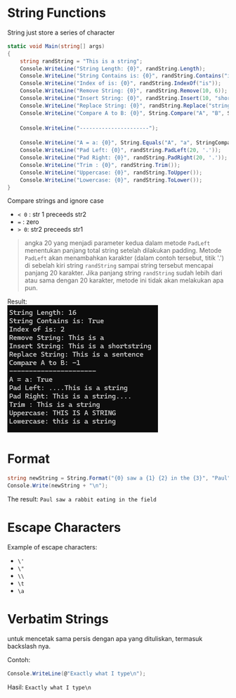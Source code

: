 # String Functions

String just store a series of character

```csharp
static void Main(string[] args)
{
    string randString = "This is a string";
    Console.WriteLine("String Length: {0}", randString.Length);
    Console.WriteLine("String Contains is: {0}", randString.Contains("is"));
    Console.WriteLine("Index of is: {0}", randString.IndexOf("is"));
    Console.WriteLine("Remove String: {0}", randString.Remove(10, 6));
    Console.WriteLine("Insert String: {0}", randString.Insert(10, "short")); // insert in index 10 -> word "short"
    Console.WriteLine("Replace String: {0}", randString.Replace("string", "sentence")); // replace "string" with "sentence"
    Console.WriteLine("Compare A to B: {0}", String.Compare("A", "B", StringComparison.OrdinalIgnoreCase)); // dengan mengabaikan perbedaan huruf besar-kecil (case-insensitive).

    Console.WriteLine("----------------------");

    Console.WriteLine("A = a: {0}", String.Equals("A", "a", StringComparison.OrdinalIgnoreCase));
    Console.WriteLine("Pad Left: {0}", randString.PadLeft(20, '.'));
    Console.WriteLine("Pad Right: {0}", randString.PadRight(20, '.'));
    Console.WriteLine("Trim : {0}", randString.Trim());
    Console.WriteLine("Uppercase: {0}", randString.ToUpper());
    Console.WriteLine("Lowercase: {0}", randString.ToLower());
}
```

Compare strings and ignore case
* `< 0` : str 1 preceeds str2
* `=` : zero
* `> 0`: str2 preceeds str1

> angka 20 yang menjadi parameter kedua dalam metode `PadLeft` menentukan panjang total string setelah dilakukan padding. Metode `PadLeft` akan menambahkan karakter (dalam contoh tersebut, titik '.') di sebelah kiri string `randString` sampai string tersebut mencapai panjang 20 karakter. Jika panjang string `randString` sudah lebih dari atau sama dengan 20 karakter, metode ini tidak akan melakukan apa pun.

Result: <br>
![Image](../images/basic/05-string-functions.png) 

# Format

```csharp
string newString = String.Format("{0} saw a {1} {2} in the {3}", "Paul", "rabbit", "eating", "field");
Console.Write(newString + "\n");
```

The result: `Paul saw a rabbit eating in the field`


# Escape Characters

Example of escape characters:
* `\'`
* `\"`
* `\\`
* `\t`
* `\a`

# Verbatim Strings
untuk mencetak sama persis dengan apa yang dituliskan, termasuk backslash nya.

Contoh:
```csharp
Console.WriteLine(@"Exactly what I type\n");
```

Hasil: `Exactly what I type\n`